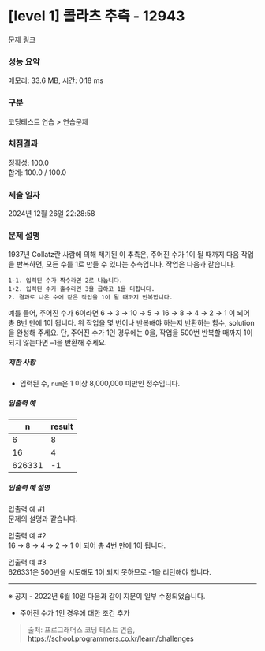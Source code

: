 # [level 1] 콜라츠 추측 - 12943 

[문제 링크](https://school.programmers.co.kr/learn/courses/30/lessons/12943) 

### 성능 요약

메모리: 33.6 MB, 시간: 0.18 ms

### 구분

코딩테스트 연습 > 연습문제

### 채점결과

정확성: 100.0<br/>합계: 100.0 / 100.0

### 제출 일자

2024년 12월 26일 22:28:58

### 문제 설명

<p>1937년 Collatz란 사람에 의해 제기된 이 추측은, 주어진 수가 1이 될 때까지 다음 작업을 반복하면, 모든 수를 1로 만들 수 있다는 추측입니다. 작업은 다음과 같습니다. </p>
<div class="highlight"><pre class="codehilite"><code>1-1. 입력된 수가 짝수라면 2로 나눕니다. 
1-2. 입력된 수가 홀수라면 3을 곱하고 1을 더합니다. 
2. 결과로 나온 수에 같은 작업을 1이 될 때까지 반복합니다. 
</code></pre></div>
<p>예를 들어, 주어진 수가 6이라면 6 → 3 → 10 → 5 → 16 → 8 → 4 → 2 → 1 이 되어 총 8번 만에 1이 됩니다. 위 작업을 몇 번이나 반복해야 하는지 반환하는 함수, solution을 완성해 주세요. 단, 주어진 수가 1인 경우에는 0을, 작업을 500번 반복할 때까지 1이 되지 않는다면 –1을 반환해 주세요. </p>

<h5>제한 사항</h5>

<ul>
<li>입력된 수, <code>num</code>은 1 이상 8,000,000 미만인 정수입니다. </li>
</ul>

<h5>입출력 예</h5>
<table class="table">
        <thead><tr>
<th>n</th>
<th>result</th>
</tr>
</thead>
        <tbody><tr>
<td>6</td>
<td>8</td>
</tr>
<tr>
<td>16</td>
<td>4</td>
</tr>
<tr>
<td>626331</td>
<td>-1</td>
</tr>
</tbody>
      </table>
<h5>입출력 예 설명</h5>

<p>입출력 예 #1 <br>
문제의 설명과 같습니다. </p>

<p>입출력 예 #2 <br>
16 → 8 → 4 → 2 → 1 이 되어 총 4번 만에 1이 됩니다. </p>

<p>입출력 예 #3 <br>
626331은 500번을 시도해도 1이 되지 못하므로 -1을 리턴해야 합니다.</p>

<hr>

<p>※ 공지 - 2022년 6월 10일 다음과 같이 지문이 일부 수정되었습니다.</p>

<ul>
<li>주어진 수가 1인 경우에 대한 조건 추가</li>
</ul>


> 출처: 프로그래머스 코딩 테스트 연습, https://school.programmers.co.kr/learn/challenges